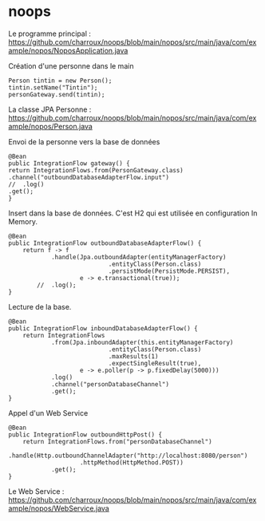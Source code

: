 # noops

Le programme principal : https://github.com/charroux/noops/blob/main/nopos/src/main/java/com/example/nopos/NoposApplication.java

Création d'une personne dans le main
```
Person tintin = new Person();
tintin.setName("Tintin");
personGateway.send(tintin);
```

La classe JPA Personne : https://github.com/charroux/noops/blob/main/nopos/src/main/java/com/example/nopos/Person.java

Envoi de la personne vers la base de données
```
@Bean
public IntegrationFlow gateway() {
return IntegrationFlows.from(PersonGateway.class)
.channel("outboundDatabaseAdapterFlow.input")
//	.log()
.get();
}
```
Insert dans la base de données. C'est H2 qui est utilisée en configuration In Memory.
```
@Bean
public IntegrationFlow outboundDatabaseAdapterFlow() {
	return f -> f
			.handle(Jpa.outboundAdapter(entityManagerFactory)
							.entityClass(Person.class)
							.persistMode(PersistMode.PERSIST),
					e -> e.transactional(true));
		//	.log();
}
```
Lecture de la base. 
```
@Bean
public IntegrationFlow inboundDatabaseAdapterFlow() {
	return IntegrationFlows
			.from(Jpa.inboundAdapter(this.entityManagerFactory)
							.entityClass(Person.class)
							.maxResults(1)
							.expectSingleResult(true),
					e -> e.poller(p -> p.fixedDelay(5000)))
			.log()
			.channel("personDatabaseChannel")
			.get();
}
```
Appel d'un Web Service
```
@Bean
public IntegrationFlow outboundHttpPost() {
	return IntegrationFlows.from("personDatabaseChannel")
			.handle(Http.outboundChannelAdapter("http://localhost:8080/person")
					.httpMethod(HttpMethod.POST))
			.get();
}
```
Le Web Service : https://github.com/charroux/noops/blob/main/nopos/src/main/java/com/example/nopos/WebService.java




